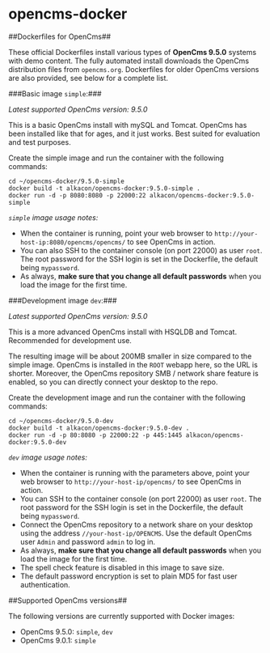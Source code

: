 opencms-docker
==============

##Dockerfiles for OpenCms##

These official Dockerfiles install various types of **OpenCms 9.5.0** systems with demo content. 
The fully automated install downloads the OpenCms distribution files from `opencms.org`.
Dockerfiles for older OpenCms versions are also provided, see below for a complete list.

###Basic image `simple`:###

*Latest supported OpenCms version: 9.5.0*

This is a basic OpenCms install with mySQL and Tomcat. 
OpenCms has been installed like that for ages, and it just works. 
Best suited for evaluation and test purposes.

Create the simple image and run the container with the following commands:

```Shell
cd ~/opencms-docker/9.5.0-simple
docker build -t alkacon/opencms-docker:9.5.0-simple .
docker run -d -p 8080:8080 -p 22000:22 alkacon/opencms-docker:9.5.0-simple
```

*`simple` image usage notes:*

* When the container is running, point your web browser to `http://your-host-ip:8080/opencms/opencms/` to see OpenCms in action. 
* You can also SSH to the container console (on port 22000) as user `root`.
  The root password for the SSH login is set in the Dockerfile, the default being `mypassword`. 
* As always, **make sure that you change all default passwords** when you load the image for the first time.

###Development image `dev`:###

*Latest supported OpenCms version: 9.5.0*

This is a more advanced OpenCms install with HSQLDB and Tomcat. Recommended for development use.
 
The resulting image will be about 200MB smaller in size compared to the simple image.
OpenCms is installed in the `ROOT` webapp here, so the URL is shorter. 
Moreover, the OpenCms repository SMB / network share feature is enabled, so you can directly connect your desktop to the repo.

Create the development image and run the container with the following commands:

```Shell
cd ~/opencms-docker/9.5.0-dev
docker build -t alkacon/opencms-docker:9.5.0-dev .
docker run -d -p 80:8080 -p 22000:22 -p 445:1445 alkacon/opencms-docker:9.5.0-dev
```

*`dev` image usage notes:*

* When the container is running with the parameters above, point your web browser to `http://your-host-ip/opencms/` to see OpenCms in action. 
* You can SSH to the container console (on port 22000) as user `root`.
  The root password for the SSH login is set in the Dockerfile, the default being `mypassword`. 
* Connect the OpenCms repository to a network share on your desktop using the address `//your-host-ip/OPENCMS`.
  Use the default OpenCms user `Admin` and password `admin` to log in.
* As always, **make sure that you change all default passwords** when you load the image for the first time.
* The spell check feature is disabled in this image to save size.
* The default password encryption is set to plain MD5 for fast user authentication.

##Supported OpenCms versions##

The following versions are currently supported with Docker images:

* OpenCms 9.5.0: `simple`, `dev`
* OpenCms 9.0.1: `simple`

